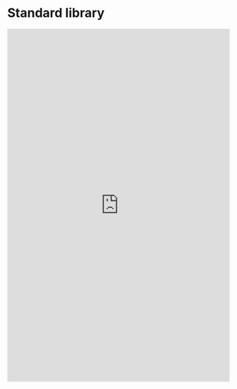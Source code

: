 # Standard library

<iframe src="https://heliaxdev.github.io/juvix-docs/juvix/standard-library/" frameborder="0"  style="overflow:hidden;overflow-x:hidden;overflow-y:hidden;width:100%;" height="800" width="100%">